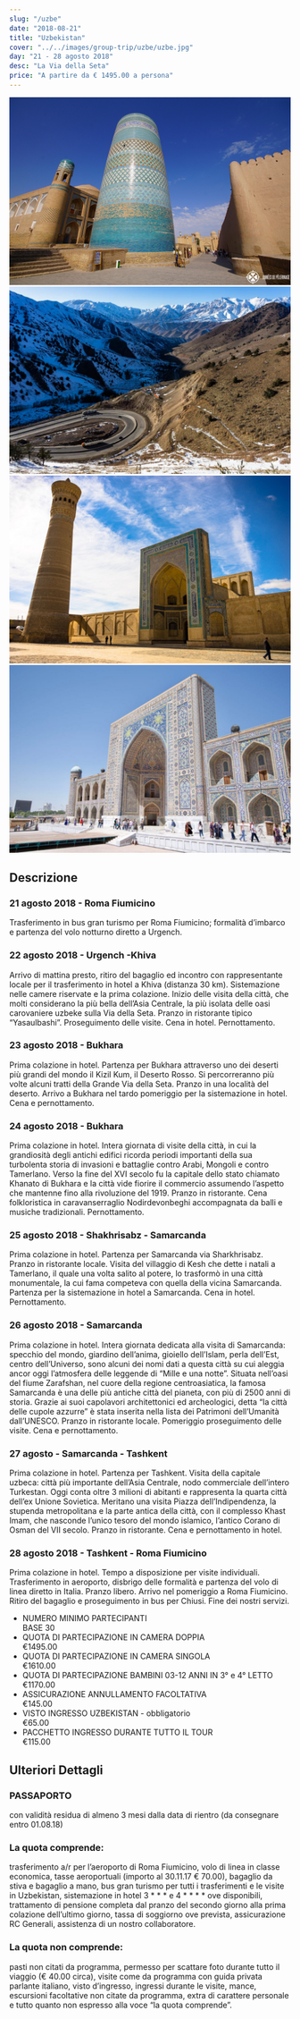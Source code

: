 ```yaml
---
slug: "/uzbe"
date: "2018-08-21"
title: "Uzbekistan"
cover: "../../images/group-trip/uzbe/uzbe.jpg"
day: "21 - 28 agosto 2018"
desc: "La Via della Seta"
price: "A partire da € 1495.00 a persona"
---
```


<div class="pictures">

![uzbe 1](../../images/group-trip/uzbe/uzbe1.jpg)
![uzbe 2](../../images/group-trip/uzbe/uzbe2.jpg)
![uzbe 3](../../images/group-trip/uzbe/uzbe3.jpg)
![uzbe 4](../../images/group-trip/uzbe/uzbe4.jpg)

</div>


<div class="copy">

## Descrizione

### 21 agosto 2018 - Roma Fiumicino
Trasferimento in bus gran turismo per Roma Fiumicino; formalità d’imbarco e partenza del volo notturno diretto a Urgench.

### 22 agosto 2018 - Urgench -Khiva
Arrivo di mattina presto, ritiro del bagaglio ed incontro con rappresentante locale per il trasferimento in hotel a Khiva (distanza 30 km). Sistemazione nelle camere riservate e la prima colazione. Inizio delle visita della città, che molti considerano la più bella dell’Asia Centrale, la più isolata delle oasi carovaniere uzbeke sulla Via della Seta. Pranzo in ristorante tipico “Yasaulbashi”. Proseguimento delle visite. Cena in hotel. Pernottamento.

### 23 agosto 2018 - Bukhara
Prima colazione in hotel. Partenza per Bukhara attraverso uno dei deserti più grandi del mondo il Kizil Kum, il Deserto Rosso. Si percorreranno più volte alcuni tratti della Grande Via della Seta. Pranzo in una località del deserto. Arrivo a Bukhara nel tardo pomeriggio per la sistemazione in hotel. Cena e pernottamento.

### 24 agosto 2018 - Bukhara
Prima colazione in hotel. Intera giornata di visite della città, in cui la grandiosità degli antichi edifici ricorda periodi importanti della sua turbolenta storia di invasioni e battaglie contro Arabi, Mongoli e contro Tamerlano. Verso la fine del XVI secolo fu la capitale dello stato chiamato Khanato di Bukhara e la città vide fiorire il commercio assumendo l’aspetto che mantenne fino alla rivoluzione del 1919. Pranzo in ristorante. Cena folkloristica in caravanserraglio Nodirdevonbeghi accompagnata da balli e musiche tradizionali. Pernottamento.

### 25 agosto 2018 - Shakhrisabz - Samarcanda
Prima colazione in hotel. Partenza per Samarcanda via Sharkhrisabz. Pranzo in ristorante locale. Visita del villaggio di Kesh che dette i natali a Tamerlano, il quale una volta salito al potere, lo trasformò in una città monumentale, la cui fama competeva con quella della vicina Samarcanda. Partenza per la sistemazione in hotel a Samarcanda. Cena in hotel. Pernottamento.

### 26 agosto 2018 - Samarcanda
Prima colazione in hotel. Intera giornata dedicata alla visita di Samarcanda: specchio del mondo, giardino dell’anima, gioiello dell’Islam, perla dell’Est, centro dell’Universo, sono alcuni dei nomi dati a questa città su cui aleggia ancor oggi l’atmosfera delle leggende di “Mille e una notte”. Situata nell’oasi del fiume Zarafshan, nel cuore della regione centroasiatica, la famosa Samarcanda è una delle più antiche città del pianeta, con più di 2500 anni di storia. Grazie ai suoi capolavori architettonici ed archeologici, detta “la città delle cupole azzurre” è stata inserita nella lista dei Patrimoni dell’Umanità dall’UNESCO. Pranzo in ristorante locale. Pomeriggio proseguimento delle visite. Cena e pernottamento.

### 27 agosto - Samarcanda - Tashkent
Prima colazione in hotel. Partenza per Tashkent. Visita della capitale uzbeca: città più importante dell’Asia Centrale, nodo commerciale dell’intero Turkestan. Oggi conta oltre 3 milioni di abitanti e rappresenta la quarta città dell’ex Unione Sovietica. Meritano una visita Piazza dell’Indipendenza, la stupenda metropolitana e la parte antica della città, con il complesso Khast Imam, che nasconde l’unico tesoro del mondo islamico, l’antico Corano di Osman del VII secolo. Pranzo in ristorante. Cena e pernottamento in hotel.

### 28 agosto 2018 - Tashkent - Roma Fiumicino
Prima colazione in hotel. Tempo a disposizione per visite individuali. Trasferimento in aeroporto, disbrigo delle formalità e partenza del volo di linea diretto in Italia. Pranzo libero. Arrivo nel pomeriggio a Roma Fiumicino. Ritiro del bagaglio e proseguimento in bus per Chiusi. Fine dei nostri servizi.


<div class="quota">

+ <div class="left"> <span> NUMERO MINIMO PARTECIPANTI </span> </div> <div class="right"> <span> BASE 30 </span> </div> 
+ <div class="left"> <span> QUOTA DI PARTECIPAZIONE IN CAMERA DOPPIA </span> </div> <div class="right"> <span> €1495.00 </span> </div> 
+ <div class="left"> <span> QUOTA DI PARTECIPAZIONE IN CAMERA SINGOLA </span> </div> <div class="right"> <span> €1610.00 </span> </div> 
+ <div class="left"> <span> QUOTA DI PARTECIPAZIONE BAMBINI 03-12 ANNI IN 3° e 4° LETTO </span> </div> <div class="right"> <span> €1170.00 </span> </div> 
+ <div class="left"> <span> ASSICURAZIONE ANNULLAMENTO FACOLTATIVA </span> </div> <div class="right"> <span> €145.00 </span> </div> 
+ <div class="left"> <span> VISTO INGRESSO UZBEKISTAN - obbligatorio </span> </div> <div class="right"> <span> €65.00 </span> </div> 
+ <div class="left"> <span> PACCHETTO INGRESSO DURANTE TUTTO IL TOUR </span> </div> <div class="right"> <span> €115.00 </span> </div> 

</div>


## Ulteriori Dettagli

### PASSAPORTO 
con validità residua di almeno 3 mesi dalla data di rientro (da consegnare entro 01.08.18)

### La quota comprende:
trasferimento a/r per l’aeroporto di Roma Fiumicino, volo di linea in classe economica, tasse aeroportuali (importo al 30.11.17 € 70.00), bagaglio da stiva e bagaglio a mano, bus gran turismo per tutti i trasferimenti e le visite in Uzbekistan, sistemazione in hotel 3 * * * e 4 * * * * ove disponibili, trattamento di pensione completa dal pranzo del secondo giorno alla prima colazione dell’ultimo giorno, tassa di soggiorno ove prevista, assicurazione RC Generali, assistenza di un nostro collaboratore.

### La quota non comprende:
pasti non citati da programma, permesso per scattare foto durante tutto il viaggio (€ 40.00 circa), visite come da programma con guida privata parlante italiano, visto d’ingresso, ingressi durante le visite, mance, escursioni facoltative non citate da programma, extra di carattere personale e tutto quanto non espresso alla voce “la quota comprende”.

</div>
